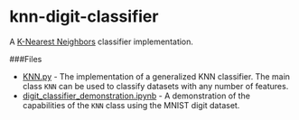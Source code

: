 # knn-digit-classifier

A [K-Nearest Neighbors](https://en.wikipedia.org/wiki/K-nearest_neighbors_algorithm) classifier implementation.

###Files

* [KNN.py](https://github.com/hainsworth99/knn-digit-classifier/blob/master/KNN.py) - 
The implementation of a generalized KNN classifier. The main class 
`KNN` can be used to classify datasets with any number of features. 
* [digit_classifier_demonstration.ipynb](https://github.com/hainsworth99/knn-digit-classifier/blob/master/digit_classifier_demonstration.ipynb) - 
A demonstration of the capabilities of the `KNN` class using the 
MNIST digit dataset. 